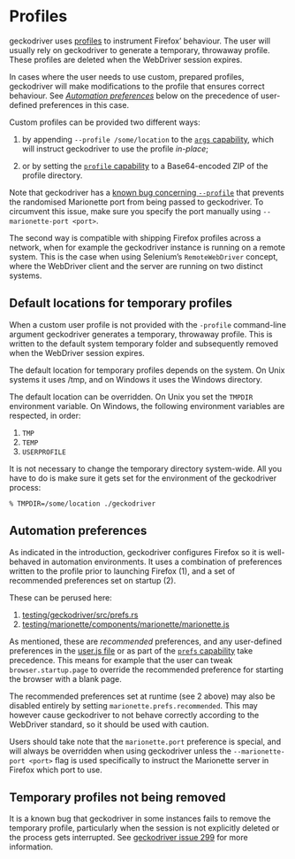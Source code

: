 Profiles
========

geckodriver uses [profiles] to instrument Firefox’ behaviour.  The
user will usually rely on geckodriver to generate a temporary,
throwaway profile.  These profiles are deleted when the WebDriver
session expires.

In cases where the user needs to use custom, prepared profiles,
geckodriver will make modifications to the profile that ensures
correct behaviour.  See [_Automation preferences_] below on the
precedence of user-defined preferences in this case.

Custom profiles can be provided two different ways:

  1. by appending `--profile /some/location` to the [`args` capability],
     which will instruct geckodriver to use the profile _in-place_;

  2. or by setting the [`profile` capability] to a Base64-encoded
     ZIP of the profile directory.

Note that geckodriver has a [known bug concerning `--profile`] that
prevents the randomised Marionette port from being passed to
geckodriver.  To circumvent this issue, make sure you specify the
port manually using `--marionette-port <port>`.

The second way is compatible with shipping Firefox profiles across
a network, when for example the geckodriver instance is running on
a remote system.  This is the case when using Selenium’s `RemoteWebDriver`
concept, where the WebDriver client and the server are running on
two distinct systems.

[profiles]: https://support.mozilla.org/en-US/kb/profiles-where-firefox-stores-user-data
[_Automation preferences_]: #automation-preferences
[`args` capability]: ./Capabilities.html#capability-args
[`profile` capability]: ./Capabilities.html#capability-profile
[known bug concerning `--profile`]: https://github.com/mozilla/geckodriver/issues/1058


Default locations for temporary profiles
----------------------------------------

When a custom user profile is not provided with the `-profile`
command-line argument geckodriver generates a temporary, throwaway
profile.  This is written to the default system temporary folder
and subsequently removed when the WebDriver session expires.

The default location for temporary profiles depends on the system.
On Unix systems it uses /tmp, and on Windows it uses the Windows
directory.

The default location can be overridden.  On Unix you set the `TMPDIR`
environment variable.  On Windows, the following environment variables
are respected, in order:

  1. `TMP`
  2. `TEMP`
  3. `USERPROFILE`

It is not necessary to change the temporary directory system-wide.
All you have to do is make sure it gets set for the environment of
the geckodriver process:

	% TMPDIR=/some/location ./geckodriver


Automation preferences
----------------------

As indicated in the introduction, geckodriver configures Firefox
so it is well-behaved in automation environments.  It uses a
combination of preferences written to the profile prior to launching
Firefox (1), and a set of recommended preferences set on startup (2).

These can be perused here:

  1. [testing/geckodriver/src/prefs.rs](https://searchfox.org/mozilla-central/source/testing/geckodriver/src/prefs.rs)
  2. [testing/marionette/components/marionette/marionette.js](https://searchfox.org/mozilla-central/source/testing/marionette/components/marionette.js)

As mentioned, these are _recommended_ preferences, and any user-defined
preferences in the [user.js file] or as part of the [`prefs` capability]
take precedence.  This means for example that the user can tweak
`browser.startup.page` to override the recommended preference for
starting the browser with a blank page.

The recommended preferences set at runtime (see 2 above) may also
be disabled entirely by setting `marionette.prefs.recommended`.
This may however cause geckodriver to not behave correctly according
to the WebDriver standard, so it should be used with caution.

Users should take note that the `marionette.port` preference is
special, and will always be overridden when using geckodriver unless
the `--marionette-port <port>` flag is used specifically to instruct
the Marionette server in Firefox which port to use.

[user.js file]: http://kb.mozillazine.org/User.js_file
[`prefs` capability]: ./Capabilities.html#capability-prefs


Temporary profiles not being removed
------------------------------------

It is a known bug that geckodriver in some instances fails to remove
the temporary profile, particularly when the session is not explicitly
deleted or the process gets interrupted.  See [geckodriver issue
299] for more information.

[geckodriver issue 299]: https://github.com/mozilla/geckodriver/issues/299
